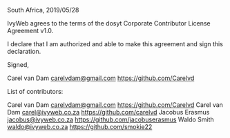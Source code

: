 South Africa, 2019/05/28

IvyWeb agrees to the terms of the dosyt Corporate Contributor License
Agreement v1.0.

I declare that I am authorized and able to make this agreement and sign this
declaration.

Signed,

Carel van Dam carelvdam@gmail.com https://github.com/Carelvd

List of contributors:

Carel van Dam carelvdam@gmail.com https://github.com/Carelvd
Carel van Dam carel@ivyweb.co.za https://github.com/carelvd
Jacobus Erasmus jacobus@ivyweb.co.za https://github.com/jacobuserasmus
Waldo Smith waldo@ivyweb.co.za https://github.com/smokie22

